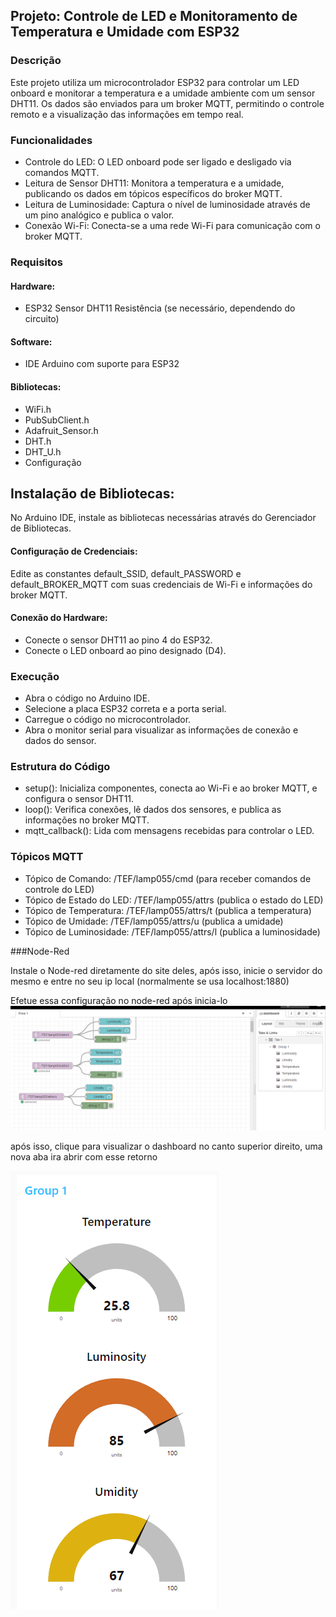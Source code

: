 ## Projeto: Controle de LED e Monitoramento de Temperatura e Umidade com ESP32
### Descrição
Este projeto utiliza um microcontrolador ESP32 para controlar um LED onboard e monitorar a temperatura e a umidade ambiente com um sensor DHT11. Os dados são enviados para um broker MQTT, permitindo o controle remoto e a visualização das informações em tempo real.
 
### Funcionalidades
- Controle do LED: O LED onboard pode ser ligado e desligado via comandos MQTT.
- Leitura de Sensor DHT11: Monitora a temperatura e a umidade, publicando os dados em tópicos específicos do broker MQTT.
- Leitura de Luminosidade: Captura o nível de luminosidade através de um pino analógico e publica o valor.
- Conexão Wi-Fi: Conecta-se a uma rede Wi-Fi para comunicação com o broker MQTT.
### Requisitos
#### Hardware:
- ESP32
Sensor DHT11
Resistência (se necessário, dependendo do circuito)
#### Software:
- IDE Arduino com suporte para ESP32
#### Bibliotecas:
- WiFi.h
- PubSubClient.h
- Adafruit_Sensor.h
- DHT.h
- DHT_U.h
- Configuração
## Instalação de Bibliotecas:
 
No Arduino IDE, instale as bibliotecas necessárias através do Gerenciador de Bibliotecas.
#### Configuração de Credenciais:
 
Edite as constantes default_SSID, default_PASSWORD e default_BROKER_MQTT com suas credenciais de Wi-Fi e informações do broker MQTT.
#### Conexão do Hardware:
 
- Conecte o sensor DHT11 ao pino 4 do ESP32.
- Conecte o LED onboard ao pino designado (D4).
### Execução
- Abra o código no Arduino IDE.
- Selecione a placa ESP32 correta e a porta serial.
- Carregue o código no microcontrolador.
- Abra o monitor serial para visualizar as informações de conexão e dados do sensor.
### Estrutura do Código
- setup(): Inicializa componentes, conecta ao Wi-Fi e ao broker MQTT, e configura o sensor DHT11.
- loop(): Verifica conexões, lê dados dos sensores, e publica as informações no broker MQTT.
- mqtt_callback(): Lida com mensagens recebidas para controlar o LED.
### Tópicos MQTT
- Tópico de Comando: /TEF/lamp055/cmd (para receber comandos de controle do LED)
- Tópico de Estado do LED: /TEF/lamp055/attrs (publica o estado do LED)
- Tópico de Temperatura: /TEF/lamp055/attrs/t (publica a temperatura)
- Tópico de Umidade: /TEF/lamp055/attrs/u (publica a umidade)
- Tópico de Luminosidade: /TEF/lamp055/attrs/l (publica a luminosidade)

###Node-Red

Instale o Node-red diretamente do site deles, após isso, inicie o servidor do mesmo e entre no seu ip local (normalmente se usa localhost:1880)

Efetue essa configuração no node-red após inicia-lo
<img src="image.png">



após isso, clique para visualizar o dashboard no canto superior direito, uma nova aba ira abrir com esse retorno 

<img src="image (1).png">
